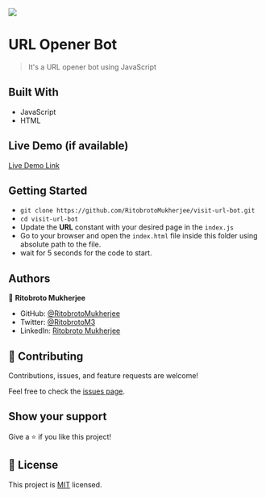 ![](https://img.shields.io/badge/Ritobroto-Mukherjee-blueviolet?labelColor=yellow)

# URL Opener Bot

> It's a URL opener bot using JavaScript


## Built With

- JavaScript
- HTML

## Live Demo (if available)

[Live Demo Link](https://livedemo.com)


## Getting Started

- `git clone https://github.com/RitobrotoMukherjee/visit-url-bot.git`
- `cd visit-url-bot`
- Update the **URL** constant with your desired page in the `index.js`
- Go to your browser and open the `index.html` file inside this folder using absolute path to the file.
- wait for 5 seconds for the code to start.

## Authors

👤 **Ritobroto Mukherjee**

- GitHub: [@RitobrotoMukherjee](https://github.com/RitobrotoMukherjee)
- Twitter: [@RitobrotoM3](https://twitter.com/RitobrotoM3)
- LinkedIn: [Ritobroto Mukherjee](https://www.linkedin.com/in/ritobroto-mukherjee-519148ba/)

## 🤝 Contributing

Contributions, issues, and feature requests are welcome!

Feel free to check the [issues page](../../issues/).

## Show your support

Give a ⭐️ if you like this project!

## 📝 License

This project is [MIT](./MIT.md) licensed.
